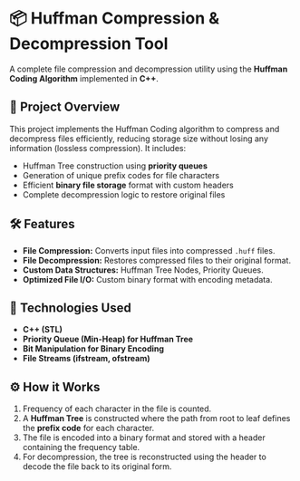 # 📦 Huffman Compression & Decompression Tool

A complete file compression and decompression utility using the **Huffman Coding Algorithm** implemented in **C++**.

## 📂 Project Overview

This project implements the Huffman Coding algorithm to compress and decompress files efficiently, reducing storage size without losing any information (lossless compression). It includes:

- Huffman Tree construction using **priority queues**
- Generation of unique prefix codes for file characters
- Efficient **binary file storage** format with custom headers
- Complete decompression logic to restore original files


## 🛠️ Features

- **File Compression:** Converts input files into compressed `.huff` files.
- **File Decompression:** Restores compressed files to their original format.
- **Custom Data Structures:** Huffman Tree Nodes, Priority Queues.
- **Optimized File I/O:** Custom binary format with encoding metadata.



## 🚀 Technologies Used

- **C++ (STL)**
- **Priority Queue (Min-Heap) for Huffman Tree**
- **Bit Manipulation for Binary Encoding**
- **File Streams (ifstream, ofstream)**

## ⚙️ How it Works

1. Frequency of each character in the file is counted.
2. A **Huffman Tree** is constructed where the path from root to leaf defines the **prefix code** for each character.
3. The file is encoded into a binary format and stored with a header containing the frequency table.
4. For decompression, the tree is reconstructed using the header to decode the file back to its original form.

